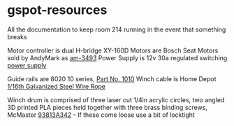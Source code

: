 # gspot-resources
All the documentation to keep room 214 running in the event that something breaks

Motor controller is dual H-bridge XY-160D
Motors are Bosch Seat Motors sold by AndyMark as [am-3493](https://wpilib.screenstepslive.com/s/4485/m/63630/l/679357-bosch-seat-motor)
Power Supply is 12v 30a regulated switching [power supply](https://www.amazon.com/gp/product/B06VWV5YCH/ref=ppx_od_dt_b_asin_title_s00?ie=UTF8&psc=1)

Guide rails are 8020 10 series, [Part No. 1010](https://8020.net/1010.html)
Winch cable is Home Depot [1/16th Galvanized Steel Wire Rope](https://www.homedepot.com/p/Everbilt-1-16-in-x-250-ft-Galvanized-Vinyl-Coated-Steel-Wire-Rope-806370/203958870)

Winch drum is comprised of three laser cut 1/4in acrylic circles, two angled 3D printed PLA pieces held together with three brass binding screws, McMaster [93813A342](https://www.mcmaster.com/93813A342/) - If these come loose use a bit of locktight
